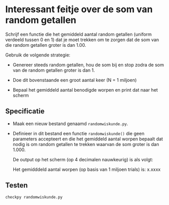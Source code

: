# Interessant feitje over de som van random getallen 

Schrijf een functie die het gemiddeld aantal random getallen (uniform verdeeld tussen 0 en 1) dat je moet trekken om te zorgen dat de som van die random getallen groter is dan 1.00.

Gebruik de volgende strategie:

  - Genereer steeds random getallen, hou de som bij en stop zodra de som van de random getallen groter is dan 1.
  
  - Doe dit bovenstaande een groot aantal keer (N = 1 miljoen) 

  - Bepaal het gemiddeld aantal benodigde worpen en print dat naar het scherm
  
## Specificatie

- Maak een nieuw bestand genaamd `randomwiskunde.py`.

- Definieer in dit bestand een functie `randomwiskunde()` die geen parameters accepteert en die het gemiddeld aantal worpen bepaalt dat nodig is om random getallen te trekken waarvan de som groter is dan 1.000.

  De output op het scherm (op 4 decimalen nauwkeurig) is als volgt:

	Het gemidddeld aantal worpen (op basis van 1 miljoen trials) is: x.xxxx 
		

## Testen

	checkpy randomwiskunde.py